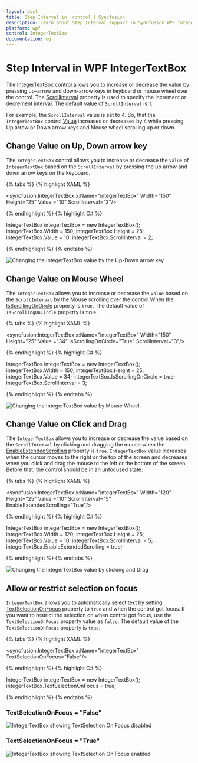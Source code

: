 ```yaml
---
layout: post
title: Step Interval in  control | Syncfusion
description: Learn about Step Interval support in Syncfusion WPF IntegerTextBox control and more details about the control features.WPF IntegerTextBox
platform: wpf
control: IntegerTextBox 
documentation: ug
---
```


# Step Interval in WPF IntegerTextBox

The [IntegerTextBox](https://www.syncfusion.com/wpf-ui-controls/integer-textbox) control allows you to increase or decrease the value by pressing up-arrow and down-arrow keys in keyboard or mouse wheel over the control. The [ScrollInterval](https://help.syncfusion.com/cr/wpf/Syncfusion.Windows.Shared.IntegerTextBox.html#Syncfusion_Windows_Shared_IntegerTextBox_ScrollInterval) property is used to specify the increment or decrement interval. The default value of `ScrollInterval` is 1.

 For example, the `ScrollInterval` value is set to 4. So, that the `IntegerTextBox` control [Value](https://help.syncfusion.com/cr/wpf/Syncfusion.Windows.Shared.IntegerTextBox.html#Syncfusion_Windows_Shared_IntegerTextBox_Value) increases or decreases by 4 while pressing Up arrow or Down arrow keys and Mouse wheel scrolling up or down.

## Change Value on Up, Down arrow key

The `IntegerTextBox` control allows you to increase or decrease the `Value` of `IntegerTextBox` based on the `ScrollInterval` by pressing the up arrow and down arrow keys on the keyboard.

{% tabs %}
{% highlight XAML %}

<syncfusion:IntegerTextBox x:Name="integerTextBox" Width="150"
                          Height="25" Value ="10" ScrollInterval="2"/>

{% endhighlight %}
{% highlight C# %}

IntegerTextBox integerTextBox = new IntegerTextBox();
integerTextBox.Width = 150;
integerTextBox.Height = 25;
integerTextBox.Value = 10;
integerTextBox.ScrollInterval = 2;

{% endhighlight %}
{% endtabs %}

![Changing the IntegerTextBox value by the Up-Down arrow key](Step-Interval_images/Step-Interval_Up-Down-arrow-key.png)

## Change Value on Mouse Wheel

The `IntegerTextBox` allows you to increase or decrease the `Value` based on the `ScrollInterval` by the Mouse scrolling over the control When the [IsScrollingOnCircle](https://help.syncfusion.com/cr/wpf/Syncfusion.Windows.Shared.Editorbase.html#Syncfusion_Windows_Shared_EditorBase_IsScrollingOnCircle) property is `true`. The default value of `IsScrollingOnCircle` property is `true`.

{% tabs %}
{% highlight XAML %}

<syncfusion:IntegerTextBox x:Name="integerTextBox" Width="150" Height="25" Value ="34" 
                          IsScrollingOnCircle="True" ScrollInterval="3"/>

{% endhighlight %}
{% highlight C# %}

IntegerTextBox integerTextBox = new IntegerTextBox();
integerTextBox.Width = 150;
integerTextBox.Height = 25;
integerTextBox.Value = 34;
integerTextBox.IsScrollingOnCircle = true;
integerTextBox.ScrollInterval = 3;

{% endhighlight %}
{% endtabs %}

![Changing the IntegerTextBox value by Mouse Wheel](Step-Interval_images/Step-Interval_MouseWheel.png)

## Change Value on Click and Drag

The `IntegerTextBox` allows you to increase or decrease the value based on the `ScrollInterval` by clicking and dragging the mouse when the [EnableExtendedScrolling](https://help.syncfusion.com/cr/wpf/Syncfusion.Windows.Shared.EditorBase.html#Syncfusion_Windows_Shared_EditorBase_EnableExtendedScrolling) property is `true`. `IntegerTextBox` value increases when the cursor moves to the right or the top of the screen and decreases when you click and drag the mouse to the left or the bottom of the screen. Before that, the control should be in an unfocused state.

{% tabs %}
{% highlight XAML %}

<syncfusion:IntegerTextBox x:Name="integerTextBox" Width="120" Height="25" Value ="10" 
                          ScrollInterval="5" EnableExtendedScrolling="True"/>

{% endhighlight %}
{% highlight C# %}

IntegerTextBox integerTextBox = new IntegerTextBox();
integerTextBox.Width = 120;
integerTextBox.Height = 25;
integerTextBox.Value = 10;
integerTextBox.ScrollInterval = 5;
integerTextBox.EnableExtendedScrolling = true;

{% endhighlight %}
{% endtabs %}

![Changing the IntegerTextBox value by clicking and Drag](Step-Interval_images/Step-Interval_DragandDrop.gif)

## Allow or restrict selection on focus

`IntegerTextBox` allows you to automatically select text by setting [TextSelectionOnFocus](https://help.syncfusion.com/cr/wpf/Syncfusion.Windows.Shared.EditorBase.html#Syncfusion_Windows_Shared_EditorBase_TextSelectionOnFocus) property to `true` and when the control got focus. If you want to restrict the selection on when control got focus, use the `TextSelectionOnFocus` property value as `false`. The default value of the `TextSelectionOnFocus` property is `true`.

{% tabs %}
{% highlight XAML %}

<syncfusion:IntegerTextBox x:Name="integerTextBox" TextSelectionOnFocus="False"/>

{% endhighlight %}
{% highlight C# %}

IntegerTextBox integerTextBox = new IntegerTextBox();
integerTextBox.TextSelectionOnFocus = true;

{% endhighlight %}
{% endtabs %}

### TextSelectionOnFocus = "False"

![IntegerTextBox showing TextSelection On Focus disabled](Step-Interval_images/Step-Interval_SelectionFalse.png)

### TextSelectionOnFocus = "True"

![IntegerTextBox showing TextSelection On Focus enabled](Step-Interval_images/Step-Interval_SelectionTrue.png)
